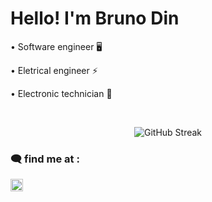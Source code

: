   <h1> Hello! I'm Bruno Din </h1>
  <p> • Software engineer 🖥️</p>
  <p> • Eletrical engineer ⚡ </p>
  <p> • Electronic technician 🔌  </p> 

<br/>

<p align="center">
   <img src="http://github-readme-streak-stats.herokuapp.com?user=dinbruno&theme=dark&hide_border=true&date_format=M%20j%5B%2C%20Y%5D&background=0D1117&stroke=DDDDDD&ring=656165&fire=B203DD&currStreakNum=FFFFFF&sideNums=DDDDDD&currStreakLabel=DD60DD&sideLabels=D66FDD&dates=DDDDDD)](https://git.io/streak-stats" alt="GitHub Streak" /> 
</p>

</brl>

<h3 align="left"> 🗨️󠁭󠁥󠀱󠀳󠁿 find me at :  </h3> 

</brl>

<p align="left">
<a href=https://www.linkedin.com/in/bruno-dino-santos-felix-260962206/ target="blank"><img align="center" src="https://raw.githubusercontent.com/rahuldkjain/github-profile-readme-generator/master/src/images/icons/Social/linked-in-alt.svg" alt="bruno dino santos felix" height="20" width="20" /></a>
</p>

<h3 align="center"> </h3>


